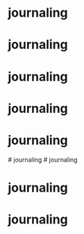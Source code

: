 # journaling
# journaling
# journaling
# journaling
# journaling
#   j o u r n a l i n g  
 # journaling
# journaling
# journaling
